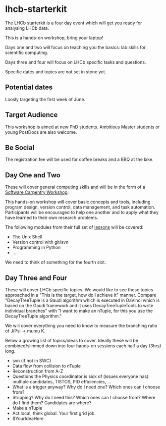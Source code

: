 # lhcb-starterkit

The LHCb starterkit is a four day event which
will get you ready for analysing LHCb data.

This is a hands-on workshop, bring your laptop!

Days one and two will focus on teaching you
the basics: lab skills for scientific computing.

Days three and four will focus on LHCb specific
tasks and questions.

Specific dates and topics are not set in stone yet.


## Potential dates

Loosly targeting the first week of June.


## Target Audience

This workshop is aimed at new PhD students.
Ambitious Master students or young PostDocs
are also welcome.


## Be Social

The registration fee will be used for coffee breaks
and a BBQ at the lake.


## Day One and Two

These will cover general computing skills and
will be in the form of a [Software Carpentry Workshop](//software-carpentry.org).

This hands-on workshop will cover basic concepts
and tools, including program design, version control,
data management, and task automation. Participants will
be encouraged to help one another and to apply
what they have learned to their own research problems.

The following modules from their full set of [lessons](//software-carpentry.org/lessons.html)
will be covered:

 * The Unix Shell
 * Version control with git/svn
 * Programming in Python
 * ...

We need to think of something for the fourth slot.

 
## Day Three and Four

These will cover LHCb specific topics. We would like
to see these topics approached in a
"This is the target, how do I achieve it" manner.
Compare "DecayTreeTuple is a Gaudi algorithm which is
executed in DaVinci which is based on the Gaudi framework
and it uses DecayTreeTupleTools to write individual branches"
with "I want to make an nTuple, for this you use the
DecayTreeTuple algorithm."

We will cover everything you need to know to measure
the branching ratio of J/Psi -> mumu K.

Below a growing list of topics/ideas to cover. Ideally
these will be combined/slimmed down into four hands-on
sessions each half a day (3hrs) long.

 * svn (if not in SWC)
 * Data flow from collision to nTuple
 * Reconstruction from A-Z
 * Questions the Physics coordinator is sick of (issues everyone has): multiple candidates, TISTOS, PID efficiencies, ...
 * What is a trigger anyway? Why do I need one? Which ones can I choose from?
 * Stripping? Why do I need this? Which ones can I choose from? Where do I find them? Candidates are where?
 * Make a nTuple
 * Act local, think global. Your first grid job.
 * $YourIdeaHere

